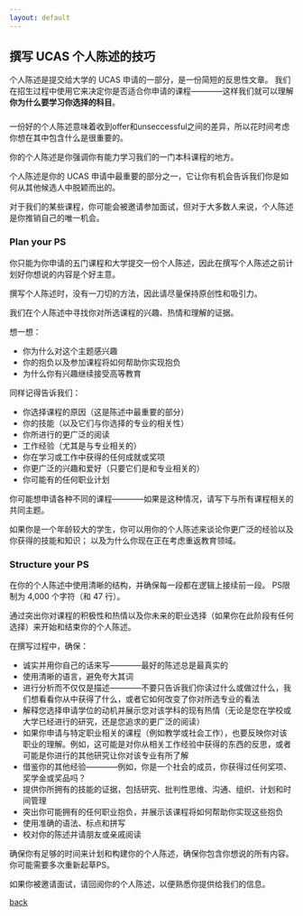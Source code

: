 ```yaml
---
layout: default
---
```


## 撰写 UCAS 个人陈述的技巧

个人陈述是提交给大学的 UCAS 申请的一部分，是一份简短的反思性文章。 我们在招生过程中使用它来决定你是否适合你申请的课程————这样我们就可以理解**你为什么要学习你选择的科目**。

###
一份好的个人陈述意味着收到offer和unseccessful之间的差异，所以花时间考虑你想在其中包含什么是很重要的。

你的个人陈述是你强调你有能力学习我们的一门本科课程的地方。

个人陈述是你的 UCAS 申请中最重要的部分之一，它让你有机会告诉我们你是如何从其他候选人中脱颖而出的。

对于我们的某些课程，你可能会被邀请参加面试，但对于大多数人来说，个人陈述是你推销自己的唯一机会。

### Plan your PS
你只能为你申请的五门课程和大学提交一份个人陈述，因此在撰写个人陈述之前计划好你想说的内容是个好主意。

撰写个人陈述时，没有一刀切的方法，因此请尽量保持原创性和吸引力。

我们在个人陈述中寻找你对所选课程的兴趣、热情和理解的证据。

想一想：
- 你为什么对这个主题感兴趣
- 你的抱负以及参加课程将如何帮助你实现抱负
- 为什么你有兴趣继续接受高等教育

同样记得告诉我们：
- 你选择课程的原因（这是陈述中最重要的部分）
- 你的技能（以及它们与你选择的专业的相关性）
- 你所进行的更广泛的阅读
- 工作经验（尤其是与专业相关的）
- 你在学习或工作中获得的任何成就或奖项
- 你更广泛的兴趣和爱好（只要它们是和专业相关的）
- 你可能有的任何职业计划

你可能想申请各种不同的课程————如果是这种情况，请写下与所有课程相关的共同主题。

如果你是一个年龄较大的学生，你可以用你的个人陈述来谈论你更广泛的经验以及你获得的技能和知识； 以及为什么你现在正在考虑重返教育领域。

### Structure your PS
在你的个人陈述中使用清晰的结构，并确保每一段都在逻辑上接续前一段。 PS限制为 4,000 个字符（和 47 行）。

通过突出你对课程的积极性和热情以及你未来的职业选择（如果你在此阶段有任何选择）来开始和结束你的个人陈述。

在撰写过程中，确保：
- 诚实并用你自己的话来写————最好的陈述总是最真实的
- 使用清晰的语言，避免夸大其词
- 进行分析而不仅仅是描述————不要只告诉我们你读过什么或做过什么，我们想看看你从中获得了什么，或者它如何改变了你对所选专业的看法
- 解释您选择申请学位的动机并展示您对该学科的现有热情（无论是您在学校或大学已经进行的研究，还是您追求的更广泛的阅读）
- 如果你申请与特定职业相关的课程（例如教学或社会工作），也要反映你对该职业的理解。例如，这可能是对你从相关工作经验中获得的东西的反思，或者可能是你进行的其他研究让你对该专业有所了解
- 借鉴你的其他经验————例如，你是一个社会的成员，你获得过任何奖项、奖学金或奖品吗？
- 提供你所拥有的技能的证据，包括研究、批判性思维、沟通、组织、计划和时间管理
- 突出你可能拥有的任何职业抱负，并展示该课程将如何帮助你实现这些抱负
- 使用准确的语法、标点和拼写
- 校对你的陈述并请朋友或亲戚阅读

确保你有足够的时间来计划和构建你的个人陈述，确保你包含你想说的所有内容。 你可能需要多次重新起草PS。

如果你被邀请面试，请回阅你的个人陈述，以便熟悉你提供给我们的信息。

[back](../)
